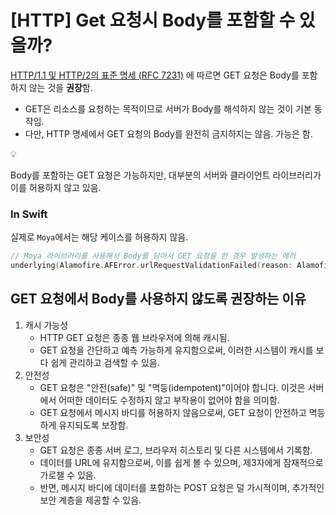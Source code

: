# [HTTP] Get 요청시 Body를 포함할 수 있을까?

[HTTP/1.1 및 HTTP/2의 표준 명세 (RFC 7231)](https://developer.mozilla.org/ko/docs/Web/HTTP/Reference/Methods/GET) 에 따르면 GET 요청은 Body를 포함하지 않는 것을 **권장**함.

- GET은 리소스를 요청하는 목적이므로 서버가 Body를 해석하지 않는 것이 기본 동작임.
- 다만, HTTP 명세에서 GET 요청의 Body를 완전히 금지하지는 않음. 가능은 함.

<aside>
💡

Body를 포함하는 GET 요청은 가능하지만, 대부분의 서버와 클라이언트 라이브러리가 이를 허용하지 않고 있음.

</aside>

### In Swift

실제로 `Moya`에서는 해당 케이스를 허용하지 않음.

```swift
// Moya 라이브러리를 사용해서 Body를 담아서 GET 요청을 한 경우 발생하는 에러
underlying(Alamofire.AFError.urlRequestValidationFailed(reason: Alamofire.AFError.URLRequestValidationFailureReason.bodyDataInGETRequest(21 bytes)), nil)
```

## GET 요청에서 Body를 사용하지 않도록 권장하는 이유

1. 캐시 가능성
    - HTTP GET 요청은 종종 웹 브라우저에 의해 캐시됨.
    - GET 요청을 간단하고 예측 가능하게 유지함으로써, 이러한 시스템이 캐시를 보다 쉽게 관리하고 검색할 수 있음.
2. 안전성
    - GET 요청은 "안전(safe)" 및 "멱등(idempotent)"이어야 합니다. 이것은 서버에서 어떠한 데이터도 수정하지 않고 부작용이 없어야 함을 의미함.
    - GET 요청에서 메시지 바디를 허용하지 않음으로써, GET 요청이 안전하고 멱등하게 유지되도록 보장함.
3. 보안성
    - GET 요청은 종종 서버 로그, 브라우저 히스토리 및 다른 시스템에서 기록함.
    - 데이터를 URL에 유지함으로써, 이를 쉽게 볼 수 있으며, 제3자에게 잠재적으로 가로챌 수 있음.
    - 반면, 메시지 바디에 데이터를 포함하는 POST 요청은 덜 가시적이며, 추가적인 보안 계층을 제공할 수 있음.
